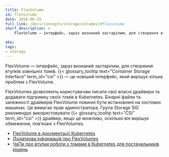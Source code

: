 ```yaml
---
title: FlexVolume
id: flexvolume
date: 2018-06-25
full_link: /docs/concepts/storage/volumes/#flexvolume
short_description: >
    FlexVolume — інтерфейс, зараз визнаний застарілим, для створення втулків зовнішніх томів. {{< glossary_tooltip text="Container Storage Interface" term_id="csi" >}} – це новіший інтерфейс, який вирішує кілька проблем з FlexVolume.

aka: 
tags:
- storage 
---
```

FlexVolume — інтерфейс, зараз визнаний застарілим, для створення втулків зовнішніх томів. {{< glossary_tooltip text="Container Storage Interface" term_id="csi" >}} — це новіший інтерфейс, який вирішує кілька проблем з FlexVolume.

<!--more--> 

FlexVolumes дозволяють користувачам писати свої власні драйвери та додавати підтримку своїх томів в Kubernetes. Бінарні файли та залежності драйверів FlexVolume повинні бути встановлені на хостових машинах. Це вимагає прав адміністратора. Група Storage SIG рекомендує використовувати {{< glossary_tooltip text="CSI" term_id="csi" >}} драйвер, якщо це можливо, оскільки він вирішує обмеження, повʼязані з FlexVolumes.

* [FlexVolume в документації Kubernetes](/docs/concepts/storage/volumes/#flexvolume)
* [Додаткова інформація про FlexVolumes](https://github.com/kubernetes/community/blob/master/contributors/devel/sig-storage/flexvolume.md)
* [ЧаПи про втулки роботи з томами в Kubernetes для постачальників рішень](https://github.com/kubernetes/community/blob/master/sig-storage/volume-plugin-faq.md)